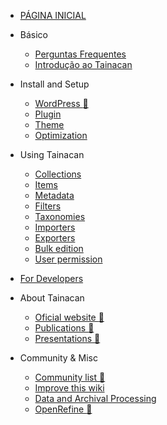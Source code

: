* [PÁGINA INICIAL](/pt-br/README.md)
 
* Básico
    * [Perguntas Frequentes](/pt-br/faq.md)
    * [Introdução ao Tainacan](/pt-br/introduction-to-tainacan.md)
* Install and Setup
    * [WordPress :link:](http://codex.wordpress.org/ ':ignore')
    * [Plugin](/pt-br/plugin.md)
    * [Theme](/pt-br/theme.md)
    * [Optimization](/pt-br/optimization.md)
* Using Tainacan
    * [Collections](/pt-br/collections.md)
    * [Items](/pt-br/items.md)
    * [Metadata](/pt-br/metadata.md)
    * [Filters](/pt-br/filters.md)
    * [Taxonomies](/pt-br/taxonomies.md)
    * [Importers](/pt-br/importers.md)
    * [Exporters](/pt-br/exporters.md)
    * [Bulk edition](/pt-br/bulk-edition)
    * [User permission](/pt-br/user-permission.md)
* [For Developers](/pt-br/dev/)
* About Tainacan
    * [Oficial website :link:](https://tainacan.org/ ':ignore')
    * [Publications :link:](http://pesquisa.medialab.ufg.br/artigos/ ':ignore')
    * [Presentations :link:](https://wiki.tainacan.org/index.php?title=Apresenta%C3%A7%C3%B5es ':ignore')
* Community & Misc
    * [Community list :link:](https://lists.riseup.net/www/subscribe/tainacan ':ignore')
    * [Improve this wiki](/pt-br/improve-this-wiki.md)
    * [Data and Archival Processing](/pt-br/data-processing.md)
    * [OpenRefine :link:](http://openrefine.org/ ':ignore')
 